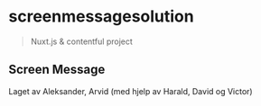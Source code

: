 # screenmessagesolution

> Nuxt.js & contentful project




## Screen Message

Laget av Aleksander, Arvid (med hjelp av Harald, David og Victor)
